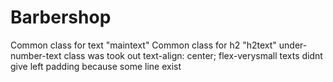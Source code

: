 # Barbershop
 
Common class for text "maintext"
Common class for h2 "h2text"
under-number-text class was took out text-align: center;
flex-verysmall texts didnt give left padding because some line exist 
